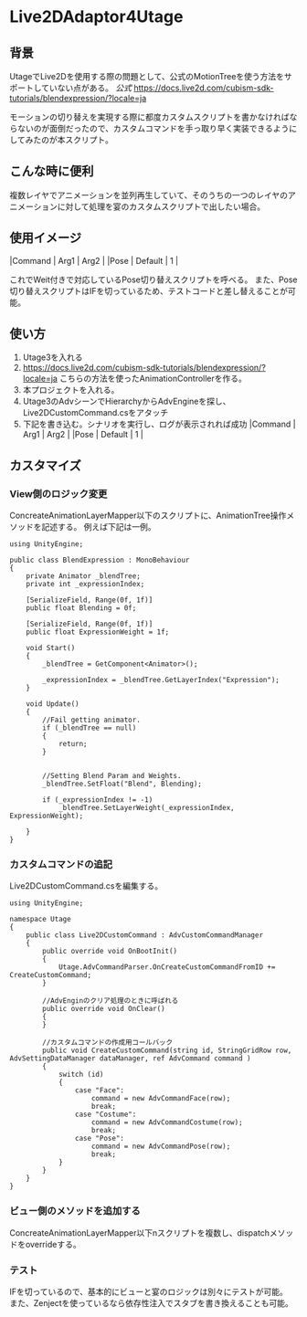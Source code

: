 # Live2DAdaptor4Utage

## 背景
UtageでLive2Dを使用する際の問題として、公式のMotionTreeを使う方法をサポートしていない点がある。
*公式*
https://docs.live2d.com/cubism-sdk-tutorials/blendexpression/?locale=ja

モーションの切り替えを実現する際に都度カスタムスクリプトを書かなければならないのが面倒だったので、カスタムコマンドを手っ取り早く実装できるようにしてみたのが本スクリプト。

## こんな時に便利
複数レイヤでアニメーションを並列再生していて、そのうちの一つのレイヤのアニメーションに対して処理を宴のカスタムスクリプトで出したい場合。

## 使用イメージ

|Command | Arg1 | Arg2 |
|Pose | Default | 1 |

これでWeit付きで対応しているPose切り替えスクリプトを呼べる。
また、Pose切り替えスクリプトはIFを切っているため、テストコードと差し替えることが可能。

## 使い方
1. Utage3を入れる
2. https://docs.live2d.com/cubism-sdk-tutorials/blendexpression/?locale=ja こちらの方法を使ったAnimationControllerを作る。
3. 本プロジェクトを入れる。
4. Utage3のAdvシーンでHierarchyからAdvEngineを探し、Live2DCustomCommand.csをアタッチ
5. 下記を書き込む。シナリオを実行し、ログが表示されれば成功
|Command | Arg1 | Arg2 |
|Pose | Default | 1 |

## カスタマイズ

### View側のロジック変更
ConcreateAnimationLayerMapper以下のスクリプトに、AnimationTree操作メソッドを記述する。
例えば下記は一例。

```
using UnityEngine;
 
public class BlendExpression : MonoBehaviour
{
    private Animator _blendTree;
    private int _expressionIndex;
 
    [SerializeField, Range(0f, 1f)]
    public float Blending = 0f;
 
    [SerializeField, Range(0f, 1f)]
    public float ExpressionWeight = 1f;
 
    void Start()
    {
        _blendTree = GetComponent<Animator>();
 
        _expressionIndex = _blendTree.GetLayerIndex("Expression");
    }
 
    void Update()
    {
        //Fail getting animator.
        if (_blendTree == null)
        {
            return;
        }
 
 
        //Setting Blend Param and Weights.
        _blendTree.SetFloat("Blend", Blending);
 
        if (_expressionIndex != -1)
            _blendTree.SetLayerWeight(_expressionIndex, ExpressionWeight);
 
    }
}
```

### カスタムコマンドの追記
Live2DCustomCommand.csを編集する。

```
using UnityEngine;

namespace Utage
{
	public class Live2DCustomCommand : AdvCustomCommandManager
	{
		public override void OnBootInit()
		{
			Utage.AdvCommandParser.OnCreateCustomCommandFromID += CreateCustomCommand;
		}

		//AdvEnginのクリア処理のときに呼ばれる
		public override void OnClear()
		{
		}
 		
		//カスタムコマンドの作成用コールバック
		public void CreateCustomCommand(string id, StringGridRow row, AdvSettingDataManager dataManager, ref AdvCommand command )
		{
			switch (id)
			{
				case "Face":
					command = new AdvCommandFace(row);
					break;
				case "Costume":
					command = new AdvCommandCostume(row);
					break;
				case "Pose":
					command = new AdvCommandPose(row);
					break;
			}
		}
	}
}
```

### ビュー側のメソッドを追加する
ConcreateAnimationLayerMapper以下nスクリプトを複数し、dispatchメソッドをoverrideする。

### テスト
IFを切っているので、基本的にビューと宴のロジックは別々にテストが可能。
また、Zenjectを使っているなら依存性注入でスタブを書き換えることも可能。
